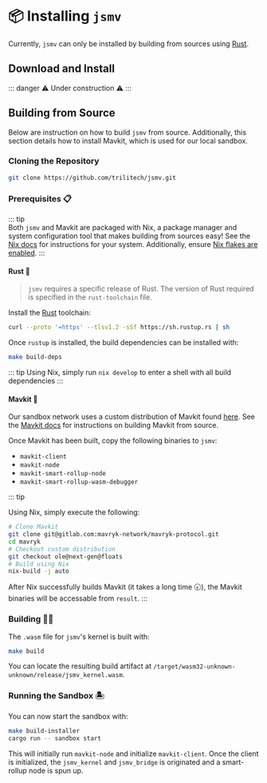 # 📦 Installing `jsmv`

Currently, `jsmv` can only be installed by building from sources using [Rust](https://www.rust-lang.org/).

## Download and Install

::: danger
⚠️ Under construction ⚠️
:::

## Building from Source

Below are instruction on how to build `jsmv` from source. Additionally, this section
details how to install Mavkit, which is used for our local sandbox.

### Cloning the Repository

```sh
git clone https://github.com/trilitech/jsmv.git
```

### Prerequisites 📋

::: tip  
Both `jsmv` and Mavkit are packaged with Nix, a package manager and system configuration tool that makes building from sources easy! See the [Nix docs](https://nixos.org/download.html) for instructions for your system. Additionally, ensure [Nix flakes are enabled](https://nixos.wiki/wiki/Flakes#Enable_flakes).
:::

#### Rust 🦀

> `jsmv` requires a specific release of Rust. The version of Rust required is specified in the `rust-toolchain` file.

Install the [Rust](https://rustup.rs/) toolchain:

```sh
curl --proto '=https' --tlsv1.2 -sSf https://sh.rustup.rs | sh
```

Once `rustup` is installed, the build dependencies can be installed with:

```sh
make build-deps
```

::: tip
Using Nix, simply run `nix develop` to enter a shell with all build dependencies
:::

#### Mavkit 🐙

Our sandbox network uses a custom distribution of Mavkit found [here](https://gitlab.com/mavryk-network/mavryk-protocol/-/tree/6c0621760ddce94afeff3484d9e8a650d8535f25). See the [Mavkit docs](https://protocol.mavryk.org/introduction/howtoget.html?highlight=building#compiling-with-make) for instructions on building Mavkit from source.

Once Mavkit has been built, copy the following binaries to `jsmv`:

- `mavkit-client`
- `mavkit-node`
- `mavkit-smart-rollup-node`
- `mavkit-smart-rollup-wasm-debugger`

::: tip

Using Nix, simply execute the following:

```sh
# Clone Mavkit
git clone git@gitlab.com:mavryk-network/mavryk-protocol.git
cd mavryk
# Checkout custom distribution
git checkout ole@next-gen@floats
# Build using Nix
nix-build -j auto
```

After Nix successfully builds Mavkit (it takes a long time 🕣), the Mavkit binaries will be accessable from `result`.
:::

### Building 👷‍♂️

The `.wasm` file for `jsmv`'s kernel is built with:

```sh
make build
```

You can locate the resulting build artifact at `/target/wasm32-unknown-unknown/release/jsmv_kernel.wasm`.

### Running the Sandbox 🏝️

You can now start the sandbox with:

```sh
make build-installer
cargo run -- sandbox start
```

This will initially run `mavkit-node` and initialize `mavkit-client`. Once the client is initialized, the `jsmv_kernel` and `jsmv_bridge` is originated and a smart-rollup node is spun up.
